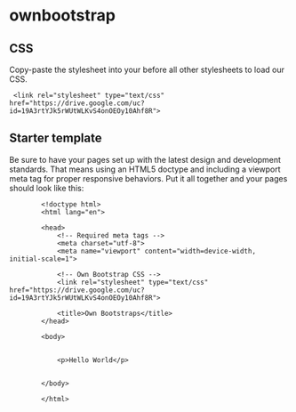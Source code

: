 # ownbootstrap
## CSS
Copy-paste the stylesheet <link> into your <head> before all other stylesheets to load our CSS.
  
  
  
  
  
  
 

     <link rel="stylesheet" type="text/css" href="https://drive.google.com/uc?id=19A3rtYJk5rWUtWLKvS4onOEOy10Ahf8R">




## Starter template
Be sure to have your pages set up with the latest design and development standards. That means using an HTML5 doctype and including a viewport meta tag for proper responsive behaviors. Put it all together and your pages should look like this:  
  
            <!doctype html>
            <html lang="en">

            <head>
                <!-- Required meta tags -->
                <meta charset="utf-8">
                <meta name="viewport" content="width=device-width, initial-scale=1">

                <!-- Own Bootstrap CSS -->
                <link rel="stylesheet" type="text/css" href="https://drive.google.com/uc?id=19A3rtYJk5rWUtWLKvS4onOEOy10Ahf8R">

                <title>Own Bootstraps</title>
            </head>

            <body>


                <p>Hello World</p>


            </body>

            </html>



